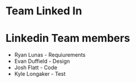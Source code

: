 # Team Linked In


# Linkedin Team members
- Ryan Lunas - Requiurements
- Evan Duffield - Design
- Josh Flatt - Code
- Kyle Longaker - Test

